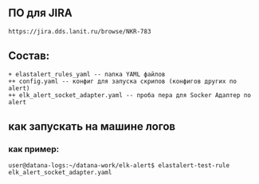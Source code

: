 ## ПО для JIRA 
    https://jira.dds.lanit.ru/browse/NKR-783
## Состав:
```
+ elastalert_rules_yaml -- папка YAML файлов
++ config.yaml -- конфиг для запуска скрипов (конфигов других по alert)
++ elk_alert_socket_adapter.yaml -- проба пера для Socker Адаптер по alert
```

## как запускать на машине логов
### как пример: 
```
user@datana-logs:~/datana-work/elk-alert$ elastalert-test-rule elk_alert_socket_adapter.yaml 
```
   

